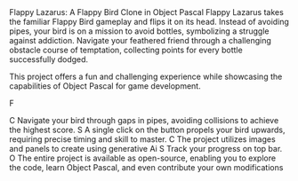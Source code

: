​

Flappy Lazarus: A Flappy Bird Clone in Object Pascal
Flappy Lazarus takes the familiar Flappy Bird gameplay and flips it on its head. Instead of avoiding pipes, your bird is on a mission to avoid bottles, symbolizing a struggle against addiction. Navigate your feathered friend through a challenging obstacle course of temptation, collecting points for every bottle successfully dodged.

This project offers a fun and challenging experience while showcasing the capabilities of Object Pascal for game development.​​

F

C Navigate your bird through gaps in pipes, avoiding collisions to achieve the highest score.
S A single click on the button propels your bird upwards, requiring precise timing and skill to master.
C The project utilizes images and panels to create using generative Ai
S Track your progress on top bar.
O The entire project is available as open-source, enabling you to explore the code, learn Object Pascal, and even contribute your own modifications
